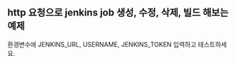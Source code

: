 ## http 요청으로 jenkins job 생성, 수정, 삭제, 빌드 해보는 예제



환경변수에 JENKINS_URL, USERNAME, JENKINS_TOKEN 입력하고 테스트하세요.
